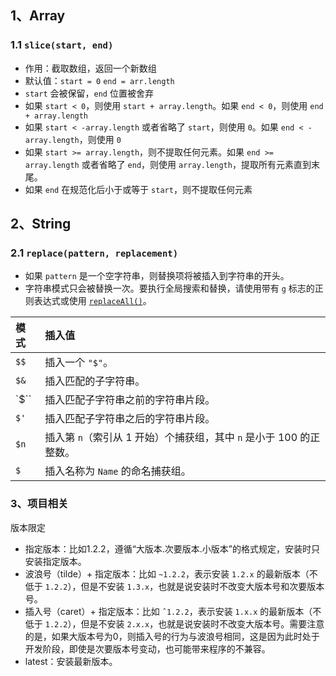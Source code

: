 ## 1、Array

### 1.1 `slice(start, end)`

- 作用：截取数组，返回一个新数组
- 默认值：`start = 0`  `end = arr.length`
- `start` 会被保留，`end` 位置被舍弃
- 如果 `start < 0`，则使用 `start + array.length`。如果 `end < 0`，则使用 `end + array.length`
- 如果 `start < -array.length` 或者省略了 `start`，则使用 `0`。如果 `end < -array.length`，则使用 `0`
- 如果 `start >= array.length`，则不提取任何元素。如果 `end >= array.length` 或者省略了 `end`，则使用 `array.length`，提取所有元素直到末尾。
- 如果 `end` 在规范化后小于或等于 `start`，则不提取任何元素

## 2、String

### 2.1 `replace(pattern, replacement)`

- 如果 `pattern` 是一个空字符串，则替换项将被插入到字符串的开头。
- 字符串模式只会被替换一次。要执行全局搜索和替换，请使用带有 `g` 标志的正则表达式或使用 [`replaceAll()`](https://developer.mozilla.org/zh-CN/docs/Web/JavaScript/Reference/Global_Objects/String/replaceAll)。

| 模式 | 插入值                                                       |
| :--- | :----------------------------------------------------------- |
| `$$` | 插入一个 `"$"`。                                             |
| `$&` | 插入匹配的子字符串。                                         |
| `$`` | 插入匹配子字符串之前的字符串片段。                           |
| `$'` | 插入匹配子字符串之后的字符串片段。                           |
| `$n` | 插入第 `n`（索引从 1 开始）个捕获组，其中 `n` 是小于 100 的正整数。 |
| `$`  | 插入名称为 `Name` 的命名捕获组。                             |

### 3、项目相关 

版本限定

- 指定版本：比如1.2.2，遵循“大版本.次要版本.小版本”的格式规定，安装时只安装指定版本。
- 波浪号（tilde）+ 指定版本：比如 `~1.2.2`，表示安装 `1.2.x` 的最新版本（不低于 `1.2.2`），但是不安装 `1.3.x`，也就是说安装时不改变大版本号和次要版本号。
- 插入号（caret）+ 指定版本：比如 `ˆ1.2.2`，表示安装 `1.x.x` 的最新版本（不低于 `1.2.2`），但是不安装 `2.x.x`，也就是说安装时不改变大版本号。需要注意的是，如果大版本号为0，则插入号的行为与波浪号相同，这是因为此时处于开发阶段，即使是次要版本号变动，也可能带来程序的不兼容。
- latest：安装最新版本。